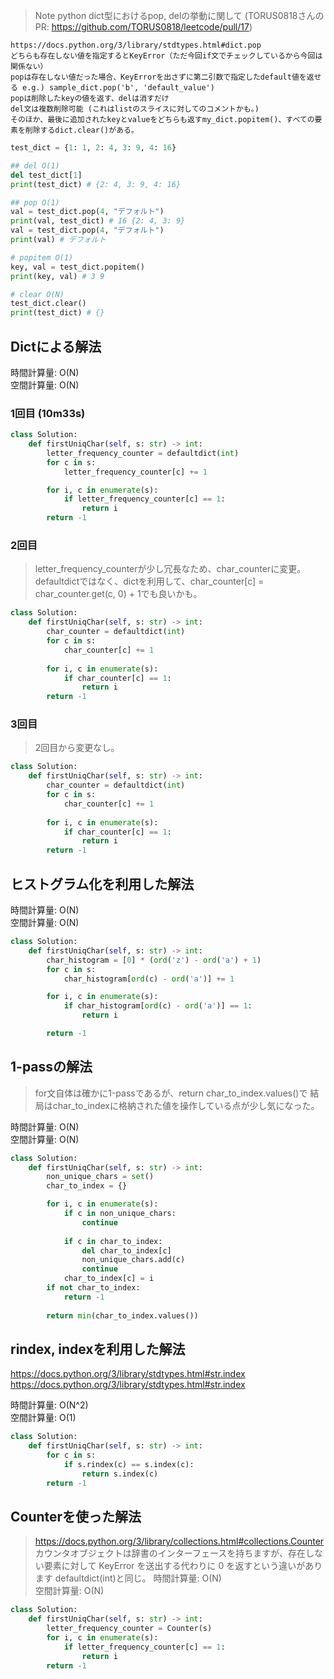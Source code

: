 > Note
> python dict型におけるpop, delの挙動に関して 
> (TORUS0818さんのPR: https://github.com/TORUS0818/leetcode/pull/17)
```
https://docs.python.org/3/library/stdtypes.html#dict.pop
どちらも存在しない値を指定するとKeyError（ただ今回if文でチェックしているから今回は関係ない）
popは存在しない値だった場合、KeyErrorを出さずに第二引数で指定したdefault値を返せる e.g.) sample_dict.pop('b', 'default_value')
popは削除したkeyの値を返す、delは消すだけ
del文は複数削除可能 (これはlistのスライスに対してのコメントかも。)
そのほか、最後に追加されたkeyとvalueをどちらも返すmy_dict.popitem()、すべての要素を削除するdict.clear()がある。
```

```python
test_dict = {1: 1, 2: 4, 3: 9, 4: 16}

## del O(1)
del test_dict[1]
print(test_dict) # {2: 4, 3: 9, 4: 16}

## pop O(1)
val = test_dict.pop(4, "デフォルト")
print(val, test_dict) # 16 {2: 4, 3: 9}
val = test_dict.pop(4, "デフォルト")
print(val) # デフォルト

# popitem O(1)
key, val = test_dict.popitem()
print(key, val) # 3 9

# clear O(N)
test_dict.clear()
print(test_dict) # {}
```


## Dictによる解法
時間計算量: O(N)<br>
空間計算量: O(N)<br>

### 1回目 (10m33s)
```python
class Solution:
    def firstUniqChar(self, s: str) -> int:
        letter_frequency_counter = defaultdict(int)
        for c in s:
            letter_frequency_counter[c] += 1

        for i, c in enumerate(s):
            if letter_frequency_counter[c] == 1:
                return i
        return -1
```

### 2回目
> letter_frequency_counterが少し冗長なため、char_counterに変更。
> defaultdictではなく、dictを利用して、char_counter[c] = char_counter.get(c, 0) + 1でも良いかも。
```python
class Solution:
    def firstUniqChar(self, s: str) -> int:
        char_counter = defaultdict(int)
        for c in s:
            char_counter[c] += 1
        
        for i, c in enumerate(s):
            if char_counter[c] == 1:
                return i
        return -1
```

### 3回目
> 2回目から変更なし。
```python
class Solution:
    def firstUniqChar(self, s: str) -> int:
        char_counter = defaultdict(int)
        for c in s:
            char_counter[c] += 1
        
        for i, c in enumerate(s):
            if char_counter[c] == 1:
                return i
        return -1
```


## ヒストグラム化を利用した解法

時間計算量: O(N)<br>
空間計算量: O(N)<br>

```python
class Solution:
    def firstUniqChar(self, s: str) -> int:
        char_histogram = [0] * (ord('z') - ord('a') + 1)
        for c in s:
            char_histogram[ord(c) - ord('a')] += 1

        for i, c in enumerate(s):
            if char_histogram[ord(c) - ord('a')] == 1:
                return i

        return -1
```


## 1-passの解法
> for文自体は確かに1-passであるが、return char_to_index.values()で
> 結局はchar_to_indexに格納された値を操作している点が少し気になった。

時間計算量: O(N)<br>
空間計算量: O(N)<br>

```python
class Solution:
    def firstUniqChar(self, s: str) -> int:
        non_unique_chars = set()
        char_to_index = {}

        for i, c in enumerate(s):
            if c in non_unique_chars:
                continue
            
            if c in char_to_index:
                del char_to_index[c]
                non_unique_chars.add(c)
                continue
            char_to_index[c] = i
        if not char_to_index:
            return -1
    
        return min(char_to_index.values())
```

## rindex, indexを利用した解法
https://docs.python.org/3/library/stdtypes.html#str.index
https://docs.python.org/3/library/stdtypes.html#str.index

時間計算量: O(N^2)<br>
空間計算量: O(1)<br>
```python
class Solution:
    def firstUniqChar(self, s: str) -> int:
        for c in s:
            if s.rindex(c) == s.index(c):
                return s.index(c)
        return -1
```

## Counterを使った解法
> https://docs.python.org/3/library/collections.html#collections.Counter  
> カウンタオブジェクトは辞書のインターフェースを持ちますが、存在しない要素に対して KeyError を送出する代わりに 0 を返すという違いがあります 
> defaultdict(int)と同じ。
時間計算量: O(N)<br>
空間計算量: O(N)<br>

```python
class Solution:
    def firstUniqChar(self, s: str) -> int:
        letter_frequency_counter = Counter(s)
        for i, c in enumerate(s):
            if letter_frequency_counter[c] == 1:
                return i
        return -1
```
